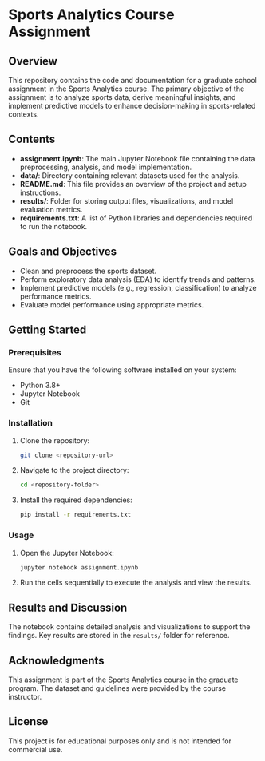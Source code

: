 # Sports Analytics Course Assignment

## Overview
This repository contains the code and documentation for a graduate school assignment in the Sports Analytics course. The primary objective of the assignment is to analyze sports data, derive meaningful insights, and implement predictive models to enhance decision-making in sports-related contexts.

## Contents
- **assignment.ipynb**: The main Jupyter Notebook file containing the data preprocessing, analysis, and model implementation.
- **data/**: Directory containing relevant datasets used for the analysis.
- **README.md**: This file provides an overview of the project and setup instructions.
- **results/**: Folder for storing output files, visualizations, and model evaluation metrics.
- **requirements.txt**: A list of Python libraries and dependencies required to run the notebook.

## Goals and Objectives
- Clean and preprocess the sports dataset.
- Perform exploratory data analysis (EDA) to identify trends and patterns.
- Implement predictive models (e.g., regression, classification) to analyze performance metrics.
- Evaluate model performance using appropriate metrics.

## Getting Started

### Prerequisites
Ensure that you have the following software installed on your system:
- Python 3.8+
- Jupyter Notebook
- Git

### Installation
1. Clone the repository:
   ```bash
   git clone <repository-url>
   ```
2. Navigate to the project directory:
   ```bash
   cd <repository-folder>
   ```
3. Install the required dependencies:
   ```bash
   pip install -r requirements.txt
   ```

### Usage
1. Open the Jupyter Notebook:
   ```bash
   jupyter notebook assignment.ipynb
   ```
2. Run the cells sequentially to execute the analysis and view the results.

## Results and Discussion
The notebook contains detailed analysis and visualizations to support the findings. Key results are stored in the `results/` folder for reference.

## Acknowledgments
This assignment is part of the Sports Analytics course in the graduate program. The dataset and guidelines were provided by the course instructor.

## License
This project is for educational purposes only and is not intended for commercial use.

